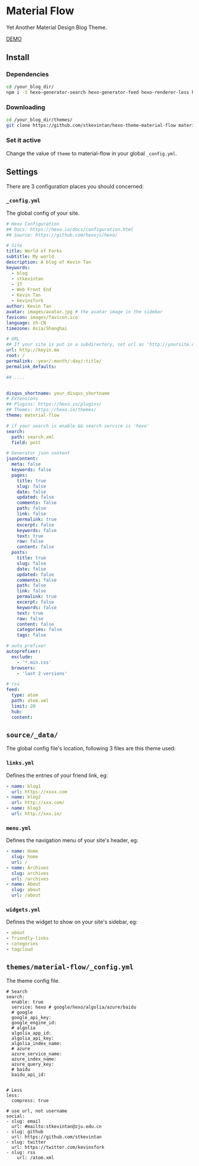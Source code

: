 # Material Flow

Yet Another Material Design Blog Theme.

[DEMO](http://keyin.me)


## Install
### Dependencies
```bash
cd /your_blog_dir/
npm i -S hexo-generator-search hexo-generator-feed hexo-renderer-less hexo-autoprefixer
```
### Downloading
```bash
cd /your_blog_dir/themes/
git clone https://github.com/stkevintan/hexo-theme-material-flow material-flow
```

### Set it active
Change the value of `theme` to material-flow in your global `_config.yml`.


## Settings
There are 3 configuration places you should concerned:

### `_config.yml`  
The global config of your site.
```yaml
# Hexo Configuration
## Docs: https://hexo.io/docs/configuration.html
## Source: https://github.com/hexojs/hexo/

# Site
title: World of Forks
subtitle: My world
description: A blog of Kevin Tan
keywords:
  - blog
  - stkevintan
  - IT
  - Web Front End
  - Kevin Tan
  - kevinsfork
author: Kevin Tan
avatar: images/avatar.jpg # the avatar image in the sidebar
favicon: images/favicon.ico
language: zh-CN
timezone: Asia/Shanghai

# URL
## If your site is put in a subdirectory, set url as 'http://yoursite.com/child' and root as '/child/'
url: http://keyin.me
root: /
permalink: :year/:month/:day/:title/
permalink_defaults:

## ....


disqus_shortname: your_disqus_shortname
# Extensions
## Plugins: https://hexo.io/plugins/
## Themes: https://hexo.io/themes/
theme: material-flow

# if your search is enable && search service is 'hexo'
search:
  path: search.xml
  field: post

# Generator json content
jsonContent:
  meta: false
  keywords: false
  pages:
    title: true
    slug: false
    date: false
    updated: false
    comments: false
    path: false
    link: false
    permalink: true
    excerpt: false
    keywords: false
    text: true
    raw: false
    content: false
  posts:
    title: true
    slug: false
    date: false
    updated: false
    comments: false
    path: false
    link: false
    permalink: true
    excerpt: false
    keywords: false
    text: true
    raw: false
    content: false
    categories: false
    tags: false

# auto prefixer
autoprefixer:
  exclude:
    - '*.min.css'
  browsers:
    - 'last 2 versions'

# rss
feed:
  type: atom
  path: atom.xml
  limit: 20
  hub:
  content:
```

## `source/_data/`
The global config file's location, following 3 files are this theme used:
### `links.yml` 
Defines the entries of your friend link, eg:
```yaml
- name: blog1
  url: https://xxxx.com
- name: blog2
  url: http://xxx.com/
- name: blog3
  url: http://xxx.io/
```

### `menu.yml` 
Defines the navigation menu of your site's header, eg:
```yaml
- name: Home
  slug: home
  url: /
- name: Archives
  slug: archives
  url: /archives
- name: About
  slug: about
  url: /about
```

### `widgets.yml`
Defines the widget to show on your site's sidebar, eg:
```yaml
- about
- friendly-links
- categories
- tagcloud
```


## `themes/material-flow/_config.yml` 
The theme config file.
```
# Search
search: 
  enable: true
  service: hexo # google/hexo/algolia/azure/baidu
  # google 
  google_api_key:
  google_engine_id:
  # algolia
  algolia_app_id:
  algolia_api_key:
  algolia_index_name:
  # azure
  azure_service_name:
  azure_index_name:
  azure_query_key:
  # baidu
  baidu_api_id:


# Less
less:
  compress: true

# use url, not username
social:
- slug: email
  url: #mailto:stkevintan@zju.edu.cn
- slug: github
  url: https://github.com/stkevintan
- slug: twitter
  url: https://twitter.com/kevinsfork
- slug: rss
	url: /atom.xml
```
